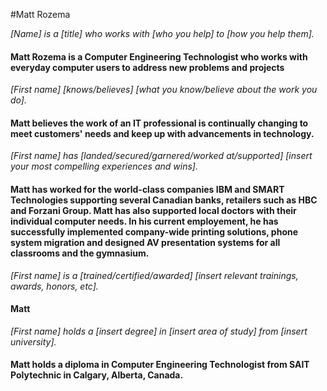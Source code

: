 #Matt Rozema

*[Name] is a [title] who works with [who you help] to [how you help them].*
#### Matt Rozema is a Computer Engineering Technologist who works with everyday computer users to address new problems and projects 

*[First name] [knows/believes] [what you know/believe about the work you do].*
#### Matt believes the work of an IT professional is continually changing to meet customers' needs and keep up with advancements in technology.

*[First name] has [landed/secured/garnered/worked at/supported] [insert your most compelling experiences and wins].*
#### Matt has worked for the world-class companies IBM and SMART Technologies supporting several Canadian banks, retailers such as HBC and Forzani Group. Matt has also supported local doctors with their individual computer needs. In his current employement, he has successfully implemented company-wide printing solutions, phone system migration and designed AV presentation systems for all classrooms and the gymnasium. 

*[First name] is a [trained/certified/awarded] [insert relevant trainings, awards, honors, etc].*
#### Matt

*[First name] holds a [insert degree] in [insert area of study] from [insert university].*
#### Matt holds a diploma in Computer Engineering Technologist from SAIT Polytechnic in Calgary, Alberta, Canada.
